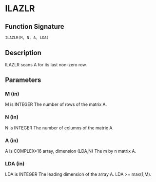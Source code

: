 # ILAZLR

## Function Signature

```fortran
ILAZLR(M, N, A, LDA)
```

## Description


 ILAZLR scans A for its last non-zero row.

## Parameters

### M (in)

M is INTEGER The number of rows of the matrix A.

### N (in)

N is INTEGER The number of columns of the matrix A.

### A (in)

A is COMPLEX*16 array, dimension (LDA,N) The m by n matrix A.

### LDA (in)

LDA is INTEGER The leading dimension of the array A. LDA >= max(1,M).

